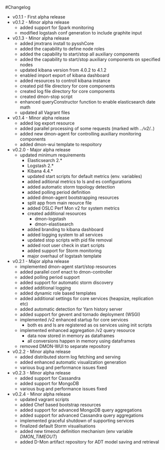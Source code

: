 #Changelog
* v0.1.1 - First alpha release
* v0.1.2 - Minor alpha release
	* added support for Spark monitoring
	* modified logstash conf generation to include graphite input 
* v0.1.3 - Minor alpha release
	* added jmxtrans install to pysshCore
	* added the capability to define node roles
	* added the capability to start/stop all auxiliary components
	* added the capability to start/stop auxiliary components on specified nodes
	* updated kibana version from 4.0.2 to 4.1.2
	* enabled import export of kibana dashboard
	* added resources to controll kibana instance
	* created pid file directory for core components
	* created log file directory for core components
	* created dmon-stop script
	* enhanced queryConstructor function to enable elasticsearch date math
	* updated all Vagrant files
* v0.1.4 - Minor alpha release
	* added log export resource
	* added parallel processing of some requests (marked with _../v2/.._)
	* added new dmon-agent for controlling auxiliary monitoring components
	* added dmon-wui template to respoitory
* v0.2.0 - Major alpha release
	* updated minimum requirements
		* Elasticsearch 2.*
		* Logstash 2.*
		* Kibana 4.4.*
		* updated start scripts for default metrics (env. variables)
		* added aditional metrics to ls and es configurations
		* added automatic storm topology detection
		* added polling period definition
		* added dmon-agent bootstrapping resources
		* split app from main reource file
		* added OSLC Perf Mon v2 for system metrics
		* created additional resources
			* dmon-logstash
			* dmon-elastisearch
		* added branding to kibana dashboard
		* added logging system to all services
		* updated stop scripts with pid file removal
		* added root user check in start scripts
		* added support for Storm monitoring
		* major overhaul of logstash template
* v0.2.1 - Major alpha release
     * implemented dmon-agent start/stop resources
     * added parallel conf enact to dmon-controller
     * added polling period support
     * added support for automatic storm discovery
     * added additional logging
     * added dynamic role based templates
     * added additional settings for core services (heapsize, replication etc)
     * added automatic detection for Yarn history server
     * added support for gevent and tornado deployment (WSGI)
     * implemented /v2 enhanced startup for core services
        * both es and ls are registered as os services using init scripts
     * implemented enhanced aggregation /v2 query resource
        * data now stored in memory as dataframes
        * all conversions happen in memory using dataframes
     * removed DMON-WUI to separate repository
* v0.2.2 - Minor alpha release
     * added distributed storm log fetching and serving
     * added enhanced automatic visualization generation
     * various bug and performance issues fixed
* v0.2.3 - Minor alpha release
     * added support for Cassandra
     * added support for MongoDB
     * various bug and performance issues fixed
* v0.2.4 - Minor alpha release
    * updated vagrant scripts
    * added Chef based bootstrap resources
    * added support for advanced MongoDB query aggregations
    * added support for advanced Cassandra query aggregations 	
    * implemented graceful shutdown of supporting services
    * finalized default Storm visualisations
    * added new timeout definition mechanism (env variable _DMON\_TIMEOUT_)
    * added D-Mon artifact repository for ADT model saving and retrieval	 	